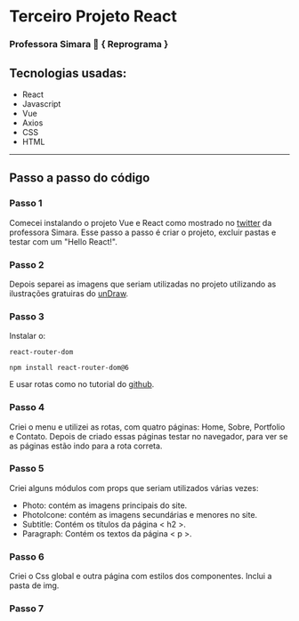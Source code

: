 # Terceiro Projeto React

### Professora Simara 💜 { Reprograma }

## Tecnologias usadas:
* React
* Javascript
* Vue
* Axios
* CSS
* HTML


------------------------------
## Passo a passo do código

### **Passo 1**
Comecei instalando o projeto Vue e React como mostrado no [twitter](https://twitter.com/SimaraConceicao/status/1529800875144781825?s=20&t=2KZjH-NL3eMEORI166W79w) da professora Simara.
Esse passo a passo é criar o projeto, excluir pastas e testar com um "Hello React!".

### **Passo 2**
Depois separei as imagens que seriam utilizadas no projeto utilizando as ilustrações gratuiras do [unDraw](https://undraw.co/illustrations).

### **Passo 3** 
Instalar o:

 ``react-router-dom ``

 ``npm install react-router-dom@6 ``

E usar rotas como no tutorial do [github](https://github.com/claudiadejesusdantas/on20-tet-s15-react-3).


### **Passo 4** 
Criei o menu e utilizei as rotas, com quatro páginas: Home, Sobre, Portfolio e Contato.
Depois de criado essas páginas testar no navegador, para ver se as páginas estão indo para a rota correta.

### **Passo 5**
Criei alguns módulos com props que seriam utilizados várias vezes: 
*  Photo: contém as imagens principais do site.
* PhotoIcone: contém as imagens secundárias e menores no site.
*  Subtitle:  Contém os títulos da página < h2 >.
* Paragraph: Contém os textos da página < p >.

### **Passo 6**
Criei o Css global e outra página com estilos dos componentes. 
Inclui a pasta de img.

### **Passo 7**

